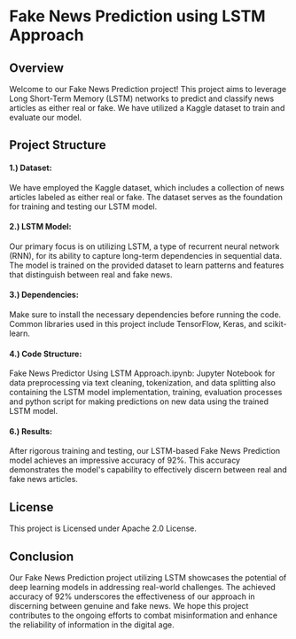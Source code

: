 # Fake News Prediction using LSTM Approach

## Overview
Welcome to our Fake News Prediction project! This project aims to leverage Long Short-Term Memory (LSTM) networks to predict and classify news articles as either real or fake. We have utilized a Kaggle dataset to train and evaluate our model.

## Project Structure
#### 1.) Dataset: 
We have employed the Kaggle dataset, which includes a collection of news articles labeled as either real or fake. The dataset serves as the foundation for training and testing our LSTM model.

#### 2.) LSTM Model:
Our primary focus is on utilizing LSTM, a type of recurrent neural network (RNN), for its ability to capture long-term dependencies in sequential data. The model is trained on the provided dataset to learn patterns and features that distinguish between real and fake news.

#### 3.) Dependencies:
Make sure to install the necessary dependencies before running the code. Common libraries used in this project include TensorFlow, Keras, and scikit-learn.

#### 4.) Code Structure:
Fake News Predictor Using LSTM Approach.ipynb: Jupyter Notebook for data preprocessing via text cleaning, tokenization, and data splitting also containing the LSTM model implementation, training, evaluation processes and python script for making predictions on new data using the trained LSTM model.

#### 6.) Results:
After rigorous training and testing, our LSTM-based Fake News Prediction model achieves an impressive accuracy of 92%. This accuracy demonstrates the model's capability to effectively discern between real and fake news articles.

## License
This project is Licensed under Apache 2.0 License.

## Conclusion
Our Fake News Prediction project utilizing LSTM showcases the potential of deep learning models in addressing real-world challenges. The achieved accuracy of 92% underscores the effectiveness of our approach in discerning between genuine and fake news. We hope this project contributes to the ongoing efforts to combat misinformation and enhance the reliability of information in the digital age.
